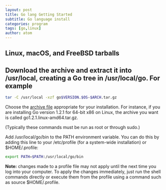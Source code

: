 ```yaml
---
layout: post
title: Go lang Getting Started
subtitle: Go language install
categories: program
tags: [go,linux]
author: atom
---
```

## Linux, macOS, and FreeBSD tarballs

## Download the archive and extract it into /usr/local, creating a Go tree in /usr/local/go. For example

```bash
tar -C /usr/local -xzf go$VERSION.$OS-$ARCH.tar.gz
```

Choose the [archive file](https://golang.org/dl/) appropriate for your installation. For instance, if you are installing Go version 1.2.1 for 64-bit x86 on Linux, the archive you want is called go1.2.1.linux-amd64.tar.gz.

(Typically these commands must be run as root or through sudo.)

Add /usr/local/go/bin to the PATH environment variable. You can do this by adding this line to your /etc/profile (for a system-wide installation) or $HOME/.profile:

```bash
export PATH=$PATH:/usr/local/go/bin
```

**Note:** changes made to a profile file may not apply until the next time you log into your computer. To apply the changes immediately, just run the shell commands directly or execute them from the profile using a command such as source $HOME/.profile.
